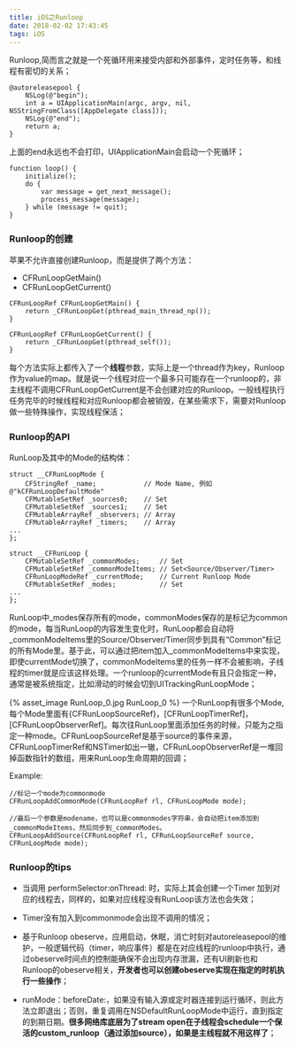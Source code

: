 ```yaml
---
title: iOS之Runloop
date: 2018-02-02 17:43:45
tags: iOS
---
```


Runloop,简而言之就是一个死循环用来接受内部和外部事件，定时任务等，和线程有密切的关系；

```
@autoreleasepool {
    NSLog(@"begin");
    int a = UIApplicationMain(argc, argv, nil, 	NSStringFromClass([AppDelegate class]));
    NSLog(@"end");
    return a;
}
```
上面的end永远也不会打印，UIApplicationMain会启动一个死循环；

```
function loop() {
    initialize();
    do {
		var message = get_next_message();
		process_message(message);
    } while (message != quit);
}

```

### Runloop的创建
苹果不允许直接创建Runloop，而是提供了两个方法：

* CFRunLoopGetMain()
* CFRunLoopGetCurrent()

```
CFRunLoopRef CFRunLoopGetMain() {
    return _CFRunLoopGet(pthread_main_thread_np());
}

CFRunLoopRef CFRunLoopGetCurrent() {
    return _CFRunLoopGet(pthread_self());
}
```
每个方法实际上都传入了一个**线程**参数，实际上是一个thread作为key，Runloop作为value的map。就是说一个线程对应一个最多只可能存在一个runloop的，非主线程不调用CFRunLoopGetCurrent是不会创建对应的Runloop。一般线程执行任务完毕的时候线程和对应Runloop都会被销毁，在某些需求下，需要对Runloop做一些特殊操作，实现线程保活；

### Runloop的API
RunLoop及其中的Mode的结构体：

```
struct __CFRunLoopMode {
    CFStringRef _name;            // Mode Name, 例如 @"kCFRunLoopDefaultMode"
    CFMutableSetRef _sources0;    // Set
    CFMutableSetRef _sources1;    // Set
    CFMutableArrayRef _observers; // Array
    CFMutableArrayRef _timers;    // Array
...
};

struct __CFRunLoop {
    CFMutableSetRef _commonModes;     // Set
    CFMutableSetRef _commonModeItems; // Set<Source/Observer/Timer>
    CFRunLoopModeRef _currentMode;    // Current Runloop Mode
    CFMutableSetRef _modes;           // Set
...
};
```
RunLoop中_modes保存所有的mode，commonModes保存的是标记为common的mode，每当RunLoop的内容发生变化时，RunLoop都会自动将_commonModeItems里的Source/Observer/Timer同步到具有“Common”标记的所有Mode里。基于此，可以通过把item加入_commonModeItems中来实现，即使currentMode切换了，commonModeItems里的任务一样不会被影响，子线程的timer就是应该这样处理。一个runloop的currentMode有且只会指定一种，通常是被系统指定，比如滑动的时候会切到UITrackingRunLoopMode；

{% asset_image RunLoop_0.jpg RunLoop_0 %}
一个RunLoop有很多个Mode,每个Mode里面有{CFRunLoopSourceRef}，[CFRunLoopTimerRef]，[CFRunLoopObserverRef]。每次往RunLoop里面添加任务的时候，只能为之指定一种mode。CFRunLoopSourceRef是基于source的事件来源，CFRunLoopTimerRef和NSTimer如出一辙，CFRunLoopObserverRef是一堆回掉函数指针的数组，用来RunLoop生命周期的回调；

Example:

```
//标记一个mode为commonmode
CFRunLoopAddCommonMode(CFRunLoopRef rl, CFRunLoopMode mode);	

//最后一个参数是modename，也可以是commonmodes字符串，会自动把item添加到_commonModeItems，然后同步到_commonModes。
CFRunLoopAddSource(CFRunLoopRef rl, CFRunLoopSourceRef source, CFRunLoopMode mode); 

```

### Runloop的tips

* 当调用 performSelector:onThread: 时，实际上其会创建一个Timer 加到对应的线程去，同样的，如果对应线程没有RunLoop该方法也会失效；

* Timer没有加入到commonmode会出现不调用的情况；

* 基于Runloop obeserve，应用启动，休眠，消亡时刻对autoreleasepool的维护，一般逻辑代码（timer，响应事件）都是在对应线程的runloop中执行，通过obeserve时间点的控制能确保不会出现内存泄漏，还有UI刷新也和Runloop的obeserve相关，**开发者也可以创建obeserve实现在指定的时机执行一些操作**；

* runMode：beforeDate:，如果没有输入源或定时器连接到运行循环，则此方法立即退出；否则，重复调用在NSDefaultRunLoopMode中运行，直到指定的到期日期。**很多网络库底层为了stream open在子线程会schedule一个保活的custom_runloop（通过添加source），如果是主线程就不用这样了**；
